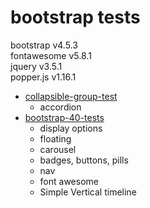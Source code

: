 # bootstrap tests

bootstrap v4.5.3 \
fontawesome v5.8.1 \
jquery v3.5.1 \
popper.js v1.16.1

- [collapsible-group-test](collapsible-group-test.html)
  - accordion
- [bootstrap-40-tests](./bootstrap-40-tests.html)
  - display options
  - floating
  - carousel
  - badges, buttons, pills
  - nav
  - font awesome
  - Simple Vertical timeline